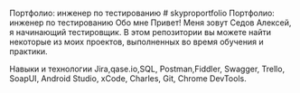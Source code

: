 Портфолио: инженер по тестированию # skyproportfolio
Портфолио: инженер по тестированию
Обо мне
Привет! Меня зовут Седов Алексей, я начинающий тестировщик.
В этом репозитории вы можете найти некоторые из моих проектов, выполненных во время обучения и практики.

Навыки и технологии
Jira,qase.io,SQL, Postman,Fiddler, Swagger, Trello,
SoapUI, Android Studio, xCode, Charles, Git, Chrome DevTools.
